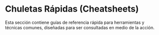 # Chuletas Rápidas (Cheatsheets)

Esta sección contiene guías de referencia rápida para herramientas y técnicas comunes, diseñadas para ser consultadas en medio de la acción.
